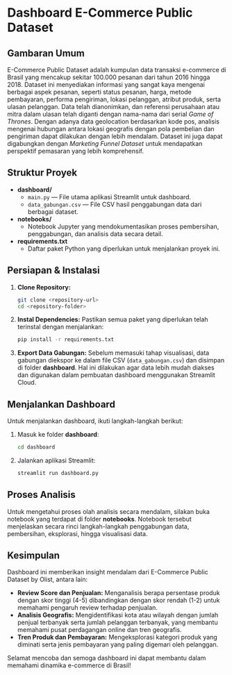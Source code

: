 # Dashboard E-Commerce Public Dataset

## Gambaran Umum
E-Commerce Public Dataset adalah kumpulan data transaksi e-commerce di Brasil yang mencakup sekitar 100.000 pesanan dari tahun 2016 hingga 2018. Dataset ini menyediakan informasi yang sangat kaya mengenai berbagai aspek pesanan, seperti status pesanan, harga, metode pembayaran, performa pengiriman, lokasi pelanggan, atribut produk, serta ulasan pelanggan. Data telah dianonimkan, dan referensi perusahaan atau mitra dalam ulasan telah diganti dengan nama-nama dari serial *Game of Thrones*. Dengan adanya data geolocation berdasarkan kode pos, analisis mengenai hubungan antara lokasi geografis dengan pola pembelian dan pengiriman dapat dilakukan dengan lebih mendalam. Dataset ini juga dapat digabungkan dengan *Marketing Funnel Dataset* untuk mendapatkan perspektif pemasaran yang lebih komprehensif.

## Struktur Proyek
- **dashboard/**  
  - `main.py` — File utama aplikasi Streamlit untuk dashboard.  
  - `data_gabungan.csv` — File CSV hasil penggabungan data dari berbagai dataset.
- **notebooks/**  
  - Notebook Jupyter yang mendokumentasikan proses pembersihan, penggabungan, dan analisis data secara detail.
- **requirements.txt**  
  - Daftar paket Python yang diperlukan untuk menjalankan proyek ini.

## Persiapan & Instalasi
1. **Clone Repository:**
   ```bash
   git clone <repository-url>
   cd <repository-folder>
   ```

2. **Instal Dependencies:**
   Pastikan semua paket yang diperlukan telah terinstal dengan menjalankan:
   ```bash
   pip install -r requirements.txt
   ```

3. **Export Data Gabungan:**
   Sebelum memasuki tahap visualisasi, data gabungan diekspor ke dalam file CSV (`data_gabungan.csv`) dan disimpan di folder **dashboard**. Hal ini dilakukan agar data lebih mudah diakses dan digunakan dalam pembuatan dashboard menggunakan Streamlit Cloud.

## Menjalankan Dashboard
Untuk menjalankan dashboard, ikuti langkah-langkah berikut:
1. Masuk ke folder **dashboard**:
   ```bash
   cd dashboard
   ```
2. Jalankan aplikasi Streamlit:
   ```bash
   streamlit run dashboard.py
   ```

## Proses Analisis
Untuk mengetahui proses olah analisis secara mendalam, silakan buka notebook yang terdapat di folder **notebooks**. Notebook tersebut menjelaskan secara rinci langkah-langkah penggabungan data, pembersihan, eksplorasi, hingga visualisasi data.

## Kesimpulan
Dashboard ini memberikan insight mendalam dari E-Commerce Public Dataset by Olist, antara lain:
- **Review Score dan Penjualan:** Menganalisis berapa persentase produk dengan skor tinggi (4-5) dibandingkan dengan skor rendah (1-2) untuk memahami pengaruh review terhadap penjualan.
- **Analisis Geografis:** Mengidentifikasi kota atau wilayah dengan jumlah penjual terbanyak serta jumlah pelanggan terbanyak, yang membantu memahami pusat perdagangan online dan tren geografis.
- **Tren Produk dan Pembayaran:** Mengeksplorasi kategori produk yang diminati serta jenis pembayaran yang paling digemari oleh pelanggan.

Selamat mencoba dan semoga dashboard ini dapat membantu dalam memahami dinamika e-commerce di Brasil!
```
